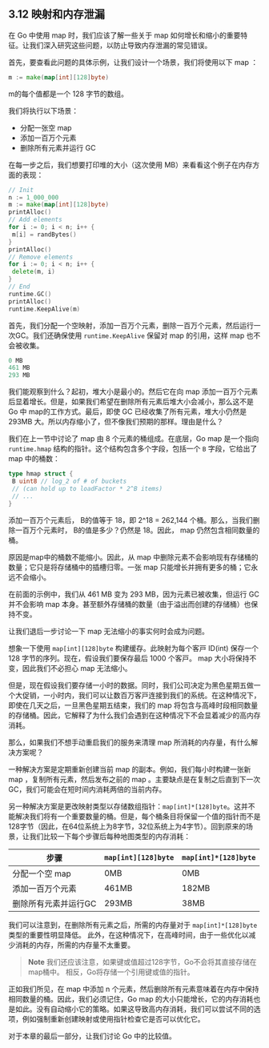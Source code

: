 ## 3.12 映射和内存泄漏

在 Go 中使⽤ map 时，我们应该了解⼀些关于 map 如何增⻓和缩⼩的重要特征。让我们深⼊研究这些问题，以防⽌导致内存泄漏的常⻅错误。

⾸先，要查看此问题的具体⽰例，让我们设计⼀个场景，我们将使⽤以下 map ：

```go
m := make(map[int][128]byte)
```

m的每个值都是⼀个 128 字节的数组。

我们将执⾏以下场景：

* 分配⼀张空 map 
* 添加⼀百万个元素
* 删除所有元素并运⾏ GC

在每⼀步之后，我们想要打印堆的⼤⼩（这次使⽤ MB）来看看这个例⼦在内存⽅⾯的表现：

```go
// Init
n := 1_000_000
m := make(map[int][128]byte)
printAlloc()
// Add elements
for i := 0; i < n; i++ {
 m[i] = randBytes()
}
printAlloc()
// Remove elements
for i := 0; i < n; i++ {
 delete(m, i)
}
// End
runtime.GC()
printAlloc()
runtime.KeepAlive(m)
```

⾸先，我们分配⼀个空映射，添加⼀百万个元素，删除⼀百万个元素，然后运⾏⼀次GC。我们还确保使⽤ `runtime.KeepAlive` 保留对 map 的引⽤，这样 map 也不会被收集。

```go
0 MB
461 MB
293 MB
```

我们能观察到什么？起初，堆⼤⼩是最⼩的。然后它在向 map 添加⼀百万个元素后显着增⻓。但是，如果我们希望在删除所有元素后堆⼤⼩会减⼩，那么这不是 Go 中 map的⼯作⽅式。最后，即使 GC 已经收集了所有元素，堆⼤⼩仍然是 293MB ⼤。所以内存缩⼩了，但不像我们预期的那样。理由是什么？

我们在上⼀节中讨论了 map 由 8 个元素的桶组成。在底层，Go map 是⼀个指向 `runtime.hmap` 结构的指针。这个结构包含多个字段，包括⼀个 `B` 字段，它给出了 map 中的桶数：

```go
type hmap struct {
 B uint8 // log_2 of # of buckets
 // (can hold up to loadFactor * 2^B items)
 // ...
}
```

添加⼀百万个元素后， B的值等于 18，即 2^18 = 262,144 个桶。那么，当我们删除⼀百万个元素时， B的值是多少？仍然是 18。因此， map 仍然包含相同数量的桶。

原因是map中的桶数不能缩⼩。因此，从 map 中删除元素不会影响现有存储桶的数量；它只是将存储桶中的插槽归零。⼀张 map 只能增⻓并拥有更多的桶；它永远不会缩⼩。

在前⾯的⽰例中，我们从 461 MB 变为 293 MB，因为元素已被收集，但运⾏ GC 并不会影响 map 本⾝。甚⾄额外存储桶的数量（由于溢出⽽创建的存储桶）也保持不变。

让我们退后⼀步讨论⼀下 map ⽆法缩⼩的事实何时会成为问题。

想象⼀下使⽤ `map[int][128]byte` 构建缓存。此映射为每个客⼾ ID(int) 保存⼀个 128 字节的序列。现在，假设我们要保存最后 1000 个客⼾。 map ⼤⼩将保持不变，因此我们不必担⼼ map ⽆法缩⼩。

但是，现在假设我们要存储⼀⼩时的数据。同时，我们公司决定为⿊⾊星期五做⼀个⼤促销，⼀⼩时内，我们可以让数百万客⼾连接到我们的系统。在这种情况下，即使在⼏天之后，⼀旦⿊⾊星期五结束，我们的 map 将包含与⾼峰时段相同数量的存储桶。因此，它解释了为什么我们会遇到在这种情况下不会显着减少的⾼内存消耗。

那么，如果我们不想⼿动重启我们的服务来清理 map 所消耗的内存量，有什么解决⽅案呢？

⼀种解决⽅案是定期重新创建当前 map 的副本。例如，我们每⼩时构建⼀张新 map ，复制所有元素，然后发布之前的 map 。主要缺点是在复制之后直到下⼀次 GC，我们可能会在短时间内消耗两倍的当前内存。

另一种解决方案是更改映射类型以存储数组指针：`map[int]*[128]byte`。这并不能解决我们将有一个重要数量的桶。但是，每个桶条目将保留一个值的指针而不是128字节（因此，在64位系统上为8字节，32位系统上为4字节）。回到原来的场景，让我们比较一下每个步骤后每种地图类型的内存消耗：

| 步骤          | `map[int][128]byte` | `map[int]*[128]byte` |
|-------------|---------------------|----------------------|
| 分配一个空 map   | 0MB                 | 0MB                  |
| 添加一百万个元素    | 461MB               | 182MB                |
| 删除所有元素并运行GC | 293MB               | 38MB                 |

我们可以注意到，在删除所有元素之后，所需的内存量对于 `map[int]*[128]byte` 类型的重要性明显降低。 此外，在这种情况下，在高峰时间，由于一些优化以减少消耗的内存，所需的内存量不太重要。

> **Note** 我们还应该注意，如果键或值超过128字节，Go不会将其直接存储在map桶中。
相反，Go将存储一个引用键或值的指针。

正如我们所见，在 map 中添加 n 个元素，然后删除所有元素意味着在内存中保持相同数量的桶。因此，我们必须记住，Go map 的大小只能增长，它的内存消耗也是如此。没有自动缩小它的策略。如果这导致高内存消耗，我们可以尝试不同的选项，例如强制重新创建映射或使用指针检查它是否可以优化它。

对于本章的最后一部分，让我们讨论 Go 中的比较值。